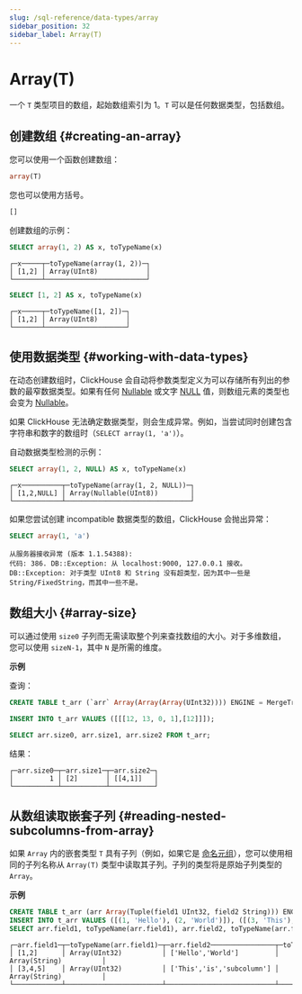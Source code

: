 ```yaml
---
slug: /sql-reference/data-types/array
sidebar_position: 32
sidebar_label: Array(T)
---
```



# Array(T)

一个 `T` 类型项目的数组，起始数组索引为 1。`T` 可以是任何数据类型，包括数组。

## 创建数组 {#creating-an-array}

您可以使用一个函数创建数组：

``` sql
array(T)
```

您也可以使用方括号。

``` sql
[]
```

创建数组的示例：

``` sql
SELECT array(1, 2) AS x, toTypeName(x)
```

``` text
┌─x─────┬─toTypeName(array(1, 2))─┐
│ [1,2] │ Array(UInt8)            │
└───────┴─────────────────────────┘
```

``` sql
SELECT [1, 2] AS x, toTypeName(x)
```

``` text
┌─x─────┬─toTypeName([1, 2])─┐
│ [1,2] │ Array(UInt8)       │
└───────┴────────────────────┘
```

## 使用数据类型 {#working-with-data-types}

在动态创建数组时，ClickHouse 会自动将参数类型定义为可以存储所有列出的参数的最窄数据类型。如果有任何 [Nullable](/sql-reference/data-types/nullable) 或文字 [NULL](/operations/settings/formats#input_format_null_as_default) 值，则数组元素的类型也会变为 [Nullable](../../sql-reference/data-types/nullable.md)。

如果 ClickHouse 无法确定数据类型，则会生成异常。例如，当尝试同时创建包含字符串和数字的数组时（`SELECT array(1, 'a')`）。

自动数据类型检测的示例：

``` sql
SELECT array(1, 2, NULL) AS x, toTypeName(x)
```

``` text
┌─x──────────┬─toTypeName(array(1, 2, NULL))─┐
│ [1,2,NULL] │ Array(Nullable(UInt8))        │
└────────────┴───────────────────────────────┘
```

如果您尝试创建 incompatible 数据类型的数组，ClickHouse 会抛出异常：

``` sql
SELECT array(1, 'a')
```

``` text
从服务器接收异常 (版本 1.1.54388):
代码: 386. DB::Exception: 从 localhost:9000, 127.0.0.1 接收。 DB::Exception: 对于类型 UInt8 和 String 没有超类型，因为其中一些是 String/FixedString，而其中一些不是。
```

## 数组大小 {#array-size}

可以通过使用 `size0` 子列而无需读取整个列来查找数组的大小。对于多维数组，您可以使用 `sizeN-1`，其中 `N` 是所需的维度。

**示例**

查询：

```sql
CREATE TABLE t_arr (`arr` Array(Array(Array(UInt32)))) ENGINE = MergeTree ORDER BY tuple();

INSERT INTO t_arr VALUES ([[[12, 13, 0, 1],[12]]]);

SELECT arr.size0, arr.size1, arr.size2 FROM t_arr;
```

结果：

``` text
┌─arr.size0─┬─arr.size1─┬─arr.size2─┐
│         1 │ [2]       │ [[4,1]]   │
└───────────┴───────────┴───────────┘
```

## 从数组读取嵌套子列 {#reading-nested-subcolumns-from-array}

如果 `Array` 内的嵌套类型 `T` 具有子列（例如，如果它是 [命名元组](./tuple.md)），您可以使用相同的子列名称从 `Array(T)` 类型中读取其子列。子列的类型将是原始子列类型的 `Array`。

**示例**

```sql
CREATE TABLE t_arr (arr Array(Tuple(field1 UInt32, field2 String))) ENGINE = MergeTree ORDER BY tuple();
INSERT INTO t_arr VALUES ([(1, 'Hello'), (2, 'World')]), ([(3, 'This'), (4, 'is'), (5, 'subcolumn')]);
SELECT arr.field1, toTypeName(arr.field1), arr.field2, toTypeName(arr.field2) from t_arr;
```

```test
┌─arr.field1─┬─toTypeName(arr.field1)─┬─arr.field2────────────────┬─toTypeName(arr.field2)─┐
│ [1,2]      │ Array(UInt32)          │ ['Hello','World']         │ Array(String)          │
│ [3,4,5]    │ Array(UInt32)          │ ['This','is','subcolumn'] │ Array(String)          │
└────────────┴────────────────────────┴───────────────────────────┴────────────────────────┘
```
